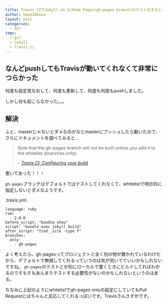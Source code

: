 ```yaml
---
title: Travis CIでJekyll on GitHub Pages(gh-pages branch)のテストをするときにハマった
author: haya14busa
layout: post
categories:
  - Git
tags:
  - git
  - jekyll
  - travis_ci
---
```

## なんどpushしてもTravisが動いてくれなくて非常につらかった

何度も設定見なおして、何度も更新して、何度も何度もpushしました。

しかし何も起こらなかった。。。

## 解決

ふと、masterじゃないとダメなのかなとmasterにプッシュしたら動いたので、さらにドキュメントを調べてみると&#8230;

> Note that the gh-pages branch will not be built unless you add it to the whitelist (branches.only).
> 
> &#8211; <cite><a href="http://about.travis-ci.org/docs/user/build-configuration/">Travis CI: Configuring your build</a></cite>

書いてあった！！！

`gh-pages`ブランチはデフォルトではテストしてくれなくて、whitelistで明示的に指定しないとダメなようです。

.travis.yml

    language: ruby
    rvm:
      - 2.0.0
    before_script: "bundle show"
    script: "bundle exec jekyll build"
    after_script: "find _site -type f"
    branches:
      only:
        - gh-pages
    

よく考えたら、gh-pagesってプロジェクトと全く別の物が置かれているわけだから、デフォルトで無視してくれるっていうのは気が効いてていいかもしれないですね。 `gh-pages`のテストとか別にローカルで書くときにビルドしてればわかるのでそもそもあんまりテストする必要性がないのかもしれないというのはある。

ちなみに上記のようにwhitelistでgh-pages onlyの設定にしていてもPull Requestにはちゃんと反応してくれるっぽいです。Travisさんさすがです。
